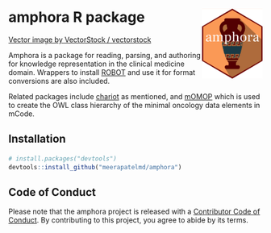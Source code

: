 
<!-- README.md is generated from README.Rmd. Please edit that file -->

# amphora R package <img src="man/figures/logo.png" align="right" alt="" width="120" />

<a href="https://www.vectorstock.com/royalty-free-vector/amphora-from-greece-in-flat-style-with-shadow-vector-20886871">Vector
image by VectorStock / vectorstock</a>

<!-- badges: start -->

<!-- badges: end -->

Amphora is a package for reading, parsing, and authoring for knowledge
representation in the clinical medicine domain. Wrappers to install
[ROBOT](http://robot.obolibrary.org/) and use it for format conversions
are also included.

Related packages include
[chariot](https://meerapatelmd.github.io/chariot) as mentioned, and
[mOMOP](https://meerapatelmd.github.io/mOMOP) which is used to create
the OWL class hierarchy of the minimal oncology data elements in mCode.

## Installation

``` r
# install.packages("devtools")
devtools::install_github("meerapatelmd/amphora")
```

## Code of Conduct

Please note that the amphora project is released with a [Contributor
Code of
Conduct](https://contributor-covenant.org/version/2/0/CODE_OF_CONDUCT.html).
By contributing to this project, you agree to abide by its terms.
